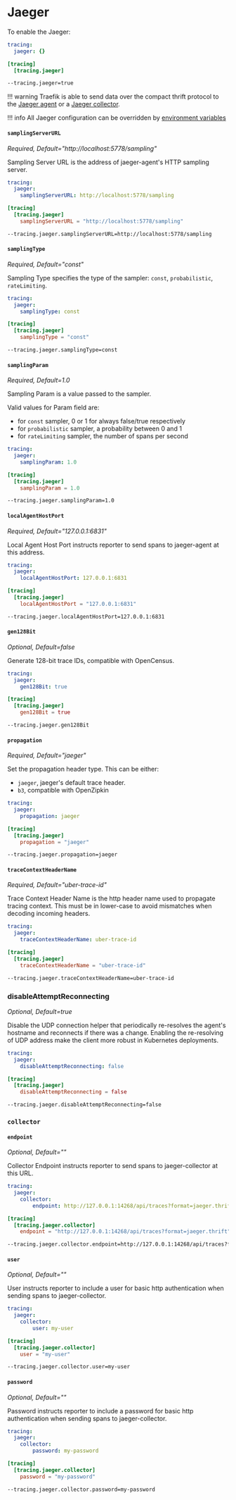# Jaeger

To enable the Jaeger:

```yaml tab="File (YAML)"
tracing:
  jaeger: {}
```

```toml tab="File (TOML)"
[tracing]
  [tracing.jaeger]
```

```bash tab="CLI"
--tracing.jaeger=true
```

!!! warning
    Traefik is able to send data over the compact thrift protocol to the [Jaeger agent](https://www.jaegertracing.io/docs/deployment/#agent)
    or a [Jaeger collector](https://www.jaegertracing.io/docs/deployment/#collectors).

!!! info
    All Jaeger configuration can be overridden by [environment variables](https://github.com/jaegertracing/jaeger-client-go#environment-variables)

#### `samplingServerURL`

_Required, Default="http://localhost:5778/sampling"_

Sampling Server URL is the address of jaeger-agent's HTTP sampling server.

```yaml tab="File (YAML)"
tracing:
  jaeger:
    samplingServerURL: http://localhost:5778/sampling
```

```toml tab="File (TOML)"
[tracing]
  [tracing.jaeger]
    samplingServerURL = "http://localhost:5778/sampling"
```

```bash tab="CLI"
--tracing.jaeger.samplingServerURL=http://localhost:5778/sampling
```

#### `samplingType`

_Required, Default="const"_

Sampling Type specifies the type of the sampler: `const`, `probabilistic`, `rateLimiting`.

```yaml tab="File (YAML)"
tracing:
  jaeger:
    samplingType: const
```

```toml tab="File (TOML)"
[tracing]
  [tracing.jaeger]
    samplingType = "const"
```

```bash tab="CLI"
--tracing.jaeger.samplingType=const
```

#### `samplingParam`

_Required, Default=1.0_

Sampling Param is a value passed to the sampler.

Valid values for Param field are:

- for `const` sampler, 0 or 1 for always false/true respectively
- for `probabilistic` sampler, a probability between 0 and 1
- for `rateLimiting` sampler, the number of spans per second

```yaml tab="File (YAML)"
tracing:
  jaeger:
    samplingParam: 1.0
```

```toml tab="File (TOML)"
[tracing]
  [tracing.jaeger]
    samplingParam = 1.0
```

```bash tab="CLI"
--tracing.jaeger.samplingParam=1.0
```

#### `localAgentHostPort`

_Required, Default="127.0.0.1:6831"_

Local Agent Host Port instructs reporter to send spans to jaeger-agent at this address.

```yaml tab="File (YAML)"
tracing:
  jaeger:
    localAgentHostPort: 127.0.0.1:6831
```

```toml tab="File (TOML)"
[tracing]
  [tracing.jaeger]
    localAgentHostPort = "127.0.0.1:6831"
```

```bash tab="CLI"
--tracing.jaeger.localAgentHostPort=127.0.0.1:6831
```

#### `gen128Bit`

_Optional, Default=false_

Generate 128-bit trace IDs, compatible with OpenCensus.

```yaml tab="File (YAML)"
tracing:
  jaeger:
    gen128Bit: true
```

```toml tab="File (TOML)"
[tracing]
  [tracing.jaeger]
    gen128Bit = true
```

```bash tab="CLI"
--tracing.jaeger.gen128Bit
```

#### `propagation`

_Required, Default="jaeger"_

Set the propagation header type.
This can be either:

- `jaeger`, jaeger's default trace header.
- `b3`, compatible with OpenZipkin

```yaml tab="File (YAML)"
tracing:
  jaeger:
    propagation: jaeger
```

```toml tab="File (TOML)"
[tracing]
  [tracing.jaeger]
    propagation = "jaeger"
```

```bash tab="CLI"
--tracing.jaeger.propagation=jaeger
```

#### `traceContextHeaderName`

_Required, Default="uber-trace-id"_

Trace Context Header Name is the http header name used to propagate tracing context.
This must be in lower-case to avoid mismatches when decoding incoming headers.

```yaml tab="File (YAML)"
tracing:
  jaeger:
    traceContextHeaderName: uber-trace-id
```

```toml tab="File (TOML)"
[tracing]
  [tracing.jaeger]
    traceContextHeaderName = "uber-trace-id"
```

```bash tab="CLI"
--tracing.jaeger.traceContextHeaderName=uber-trace-id
```

### disableAttemptReconnecting

_Optional, Default=true_

Disable the UDP connection helper that periodically re-resolves the agent's hostname and reconnects if there was a change.
Enabling the re-resolving of UDP address make the client more robust in Kubernetes deployments.

```yaml tab="File (YAML)"
tracing:
  jaeger:
    disableAttemptReconnecting: false
```

```toml tab="File (TOML)"
[tracing]
  [tracing.jaeger]
    disableAttemptReconnecting = false
```

```bash tab="CLI"
--tracing.jaeger.disableAttemptReconnecting=false
```

### `collector`
#### `endpoint`

_Optional, Default=""_

Collector Endpoint instructs reporter to send spans to jaeger-collector at this URL.

```yaml tab="File (YAML)"
tracing:
  jaeger:
    collector:
        endpoint: http://127.0.0.1:14268/api/traces?format=jaeger.thrift
```

```toml tab="File (TOML)"
[tracing]
  [tracing.jaeger.collector]
    endpoint = "http://127.0.0.1:14268/api/traces?format=jaeger.thrift"
```

```bash tab="CLI"
--tracing.jaeger.collector.endpoint=http://127.0.0.1:14268/api/traces?format=jaeger.thrift
```

#### `user`

_Optional, Default=""_

User instructs reporter to include a user for basic http authentication when sending spans to jaeger-collector.

```yaml tab="File (YAML)"
tracing:
  jaeger:
    collector:
        user: my-user
```

```toml tab="File (TOML)"
[tracing]
  [tracing.jaeger.collector]
    user = "my-user"
```

```bash tab="CLI"
--tracing.jaeger.collector.user=my-user
```

#### `password`

_Optional, Default=""_

Password instructs reporter to include a password for basic http authentication when sending spans to jaeger-collector.

```yaml tab="File (YAML)"
tracing:
  jaeger:
    collector:
        password: my-password
```

```toml tab="File (TOML)"
[tracing]
  [tracing.jaeger.collector]
    password = "my-password"
```

```bash tab="CLI"
--tracing.jaeger.collector.password=my-password
```
